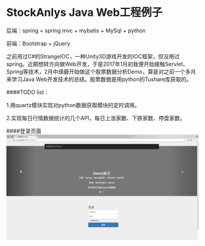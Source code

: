 # StockAnlys Java Web工程例子

后端：spring + spring mvc + mybatis + MySql + python

前端：Bootstrap + jQuery

之前用过C#的StrangeIOC，一种Unity3D游戏开发的IOC框架，但没用过spring。近期想转方向做Web开发，于是2017年1月初我便开始接触Servlet、Spring等技术，2月中琢磨开始做这个股票数据分析Demo，算是对之前一个多月来学习Java Web开发技术的总结。股票数据是用python的Tushare库获取的。

####TODO list：

1.用quartz模块实现对python数据获取模块的定时调用。

2.实现每日行情数据统计的几个API，每日上涨家数、下跌家数、停盘家数。

####登录页面
![index][index-image]



[index-image]: https://github.com/Jerrywyj/StockAnlys/blob/master/doc/pic-index.png


